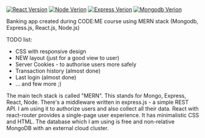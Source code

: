 [![React Version](https://img.shields.io/badge/React.js-18.2.0-brightgreen)](https://reactjs.org/)
[![Node Verion](https://img.shields.io/badge/Node.js-16.15.1-brightgreen)](https://nodejs.org/en/)
[![Express Verion](https://img.shields.io/badge/Express.js-4.x-brightgreen)](https://expressjs.com/)
[![Mongodb Verion](https://img.shields.io/badge/Mongodb-5.3-brightgreen)](https://www.mongodb.com/docs/manual/introduction/)

Banking app created during CODE:ME course using MERN stack
(Mongodb, Express.js, React.js, Node.js)

TODO list:

-   CSS with responsive design
-   NEW layout (just for a good view to user)
-   Server Cookies - to authorise users more safely
-   Transaction history (almost done)
-   Last login (almost done)
-   ... and few more ;)

The main tech stack is called "MERN". This stands for Mongo,
Express, React, Node. There's a middleware written in
express.js - a simple REST API. I am using it to authorize
users and also collect all their data. React with
react-router provides a single-page user experience. It has
minimalistic CSS and HTML. The database which I am using is
free and non-relative MongoDB with an external cloud
cluster.
